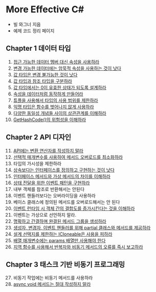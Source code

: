 ﻿# More Effective C#

- 빌 와그너 지음
- 예제 코드 정리 페이지

## Chapter 1 데이터 타입
01. [접근 가능한 데이터 멤버 대신 속성을 사용하라](https://github.com/wlsvy/TIL/blob/master/Document/C%23/MoreEffectiveCSharp/MoreEffectiveCSharp/Item01.cs)
02. [변경 가능한 데이터에는 암묵적 속성을 사용하는 것이 낫다](https://github.com/wlsvy/TIL/blob/master/Document/C%23/MoreEffectiveCSharp/MoreEffectiveCSharp/Item02.cs)
03. [값 타입은 변경 불가능한 것이 낫다](https://github.com/wlsvy/TIL/blob/master/Document/C%23/MoreEffectiveCSharp/MoreEffectiveCSharp/Item03.cs)
04. [값 타입과 참조 타입을 구분하라](https://github.com/wlsvy/TIL/blob/master/Document/C%23/MoreEffectiveCSharp/MoreEffectiveCSharp/Item04.cs)
05. [값 타입에서는 0이 유효한 상태가 되도록 설계하라](https://github.com/wlsvy/TIL/blob/master/Document/C%23/MoreEffectiveCSharp/MoreEffectiveCSharp/Item05.cs)
06. [속성을 데이터처럼 동작하게 만들어라](https://github.com/wlsvy/TIL/blob/master/Document/C%23/MoreEffectiveCSharp/MoreEffectiveCSharp/Item06.cs)
07. [튜플을 사용해서 타입의 사용 범위를 제한하라](https://github.com/wlsvy/TIL/blob/master/Document/C%23/MoreEffectiveCSharp/MoreEffectiveCSharp/Item07.cs)
08. [익명 타입은 함수를 벗어나지 않게 사용하라](https://github.com/wlsvy/TIL/blob/master/Document/C%23/MoreEffectiveCSharp/MoreEffectiveCSharp/Item08.cs)
09. [다양한 동일성 개념들 사이의 상관관계를 이해하라](https://github.com/wlsvy/TIL/blob/master/Document/C%23/MoreEffectiveCSharp/MoreEffectiveCSharp/Item09.cs)
10. [GetHashCode()의 위험성을 이해하라](https://github.com/wlsvy/TIL/blob/master/Document/C%23/MoreEffectiveCSharp/MoreEffectiveCSharp/Item10.cs)

## Chapter 2 API 디자인
11. [API에는 변환 연산자를 작성하지 말라](https://github.com/wlsvy/TIL/blob/master/Document/C%23/MoreEffectiveCSharp/MoreEffectiveCSharp/Item11.cs)
12. [선택적 매개변수를 사용하여 메서드 오버로드를 최소화하라](https://github.com/wlsvy/TIL/blob/master/Document/C%23/MoreEffectiveCSharp/MoreEffectiveCSharp/Item12.cs)
13. 타입의 가시성을 제한하라
14. [상속보다는 인터페이스를 정의하고 구현하는 것이 낫다](https://github.com/wlsvy/TIL/blob/master/Document/C%23/MoreEffectiveCSharp/MoreEffectiveCSharp/Item14.cs)
15. [인터페이스 메서드와 가상 메서드의 차이를 이해하라](https://github.com/wlsvy/TIL/blob/master/Document/C%23/MoreEffectiveCSharp/MoreEffectiveCSharp/Item15.cs)
16. [상태 전달을 위한 이벤트 패턴을 구현하라](https://github.com/wlsvy/TIL/blob/master/Document/C%23/MoreEffectiveCSharp/MoreEffectiveCSharp/Item16.cs)
17. 내부 객체를 참조로 반환해서는 안된다
18. 이벤트 핸들러보다는 오버라이딩을 사용하라
19. 베이스 클래스에 정의된 메서드를 오버로드해서는 안 된다
20. [이벤트 런타임 시 객체 간의 결합도를 증가시킨다는 것을 이해하라](https://github.com/wlsvy/TIL/blob/master/Document/C%23/MoreEffectiveCSharp/MoreEffectiveCSharp/Item20.cs)
21. 이벤트는 가상으로 선언하지 말라.
22. [명확하고 간결하며 완결된 메서드 그룹을 생성하라](https://github.com/wlsvy/TIL/blob/master/Document/C%23/MoreEffectiveCSharp/MoreEffectiveCSharp/Item22.cs)
23. [생성자, 변경자, 이벤트 핸들러를 위해 partial 클래스와 메서드를 제공하라](https://github.com/wlsvy/TIL/blob/master/Document/C%23/MoreEffectiveCSharp/MoreEffectiveCSharp/Item23.cs)
24. [설계 선택지를 제한하는 ICloneable은 사용을 피하라](https://github.com/wlsvy/TIL/blob/master/Document/C%23/MoreEffectiveCSharp/MoreEffectiveCSharp/Item24.cs)
25. [배열 매개변수에는 params 배열만 사용해야 한다](https://github.com/wlsvy/TIL/blob/master/Document/C%23/MoreEffectiveCSharp/MoreEffectiveCSharp/Item25.cs)
26. [지역 함수를 사용해서 반복자와 비동기 메서드의 오류를 즉시 보고하라](https://github.com/wlsvy/TIL/blob/master/Document/C%23/MoreEffectiveCSharp/MoreEffectiveCSharp/Item26.cs)

## Chapter 3 태스크 기반 비동기 프로그래밍
27. 비동기 작업에는 비동기 메서드를 사용하라
28. [async void 메서드는 절대 작성하지 말라](https://github.com/wlsvy/TIL/blob/master/Document/C%23/MoreEffectiveCSharp/MoreEffectiveCSharp/Item28.cs)


